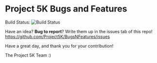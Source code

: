 # Project 5K Bugs and Features

Build Status: ![Build Status](https://circleci.com/gh/Project5K/Website/tree/production.png?style=shield&circle-token=e1b7f91f09b1ac1fc05abfab64b6c53d2e52c782)

Have an idea? **Bug to report**? Write them up in the issues tab of this repo! https://github.com/Project5K/BugsNFeatures/issues

Have a great day, and thank you for your contribution!

The Project 5K Team :) 
